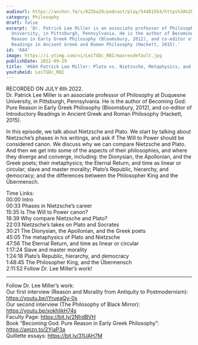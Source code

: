 ```yaml
---
audiourl: https://anchor.fm/s/822ba20/podcast/play/54481554/https%3A%2F%2Fd3ctxlq1ktw2nl.cloudfront.net%2Fstaging%2F2022-6-6%2F9c56dd83-baf1-64eb-347f-0710430264d3.m4a
category: Philosophy
draft: false
excerpt: 'Dr. Patrick Lee Miller is an associate professor of Philosophy at Duquesne
  University, in Pittsburgh, Pennsylvania. He is the author of Becoming God: Pure
  Reason in Early Greek Philosophy (Bloomsbury, 2012), and co-editor of Introductory
  Readings in Ancient Greek and Roman Philosophy (Hackett, 2015).'
id: '684'
image: https://i.ytimg.com/vi/LeiTGDc_RBI/maxresdefault.jpg
publishDate: 2022-09-29
title: '#684 Patrick Lee Miller: Plato vs. Nietzsche, Metaphysics, and Morality'
youtubeid: LeiTGDc_RBI
---
```

<div class="timelinks">

RECORDED ON JULY 6th 2022.  
Dr. Patrick Lee Miller is an associate professor of Philosophy at Duquesne University, in Pittsburgh, Pennsylvania. He is the author of Becoming God: Pure Reason in Early Greek Philosophy (Bloomsbury, 2012), and co-editor of Introductory Readings in Ancient Greek and Roman Philosophy (Hackett, 2015).

In this episode, we talk about Nietzsche and Plato. We start by talking about Nietzsche’s phases in his writings, and ask if The Will to Power should be considered canon. We discuss why we can compare Nietzsche and Plato. And then we get into some of the aspects of their philosophies, and where they diverge and converge, including: the Dionysian, the Apollonian, and the Greek poets; their metaphysics; the Eternal Return, and time as linear or circular; slave and master morality; Plato’s Republic, hierarchy, and democracy; and the differences between the Philosopher King and the Übermensch.


Time Links:  
<time>00:00</time> Intro  
<time>00:33</time> Phases in Nietzsche’s career  
<time>15:35</time> Is The Will to Power canon?  
<time>18:39</time> Why compare Nietzsche and Plato?  
<time>22:03</time> Nietzsche’s takes on Plato and Socrates  
<time>30:21</time> The Dionysian, the Apollonian, and the Greek poets  
<time>45:05</time> The metaphysics of Plato and Nietzsche  
<time>47:56</time> The Eternal Return, and time as linear or circular  
<time>1:17:24</time> Slave and master morality  
<time>1:24:18</time> Plato’s Republic, hierarchy, and democracy  
<time>1:48:45</time> The Philosopher King, and the Übermensch  
<time>2:11:52</time> Follow Dr. Lee Miller’s work!

---

Follow Dr. Lee Miller’s work:  
Our first interview (Reason and Morality from Antiquity to Postmodernism): https://youtu.be/iYrueaQy-0s  
Our second interview (The Philosophy of Black Mirror): https://youtu.be/xokhlikH74s  
Faculty Page: https://bit.ly/2NhdBVH  
Book “Becoming God: Pure Reason in Early Greek Philosophy”: https://amzn.to/2YjaP3a  
Quillette essays: https://bit.ly/31UAH7M
</div>

